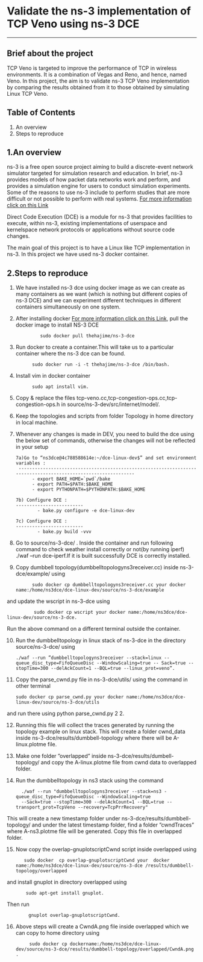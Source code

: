 #  Validate the ns-3 implementation of TCP Veno using ns-3 DCE
--------------------

Brief about the project
------------------------
TCP Veno is  targeted to improve the performance of TCP in wireless
environments. It is a combination of Vegas and Reno, and hence, named Veno. In this
project, the aim is to validate ns-3 TCP Veno implementation by comparing the results
obtained from it to those obtained by simulating Linux TCP Veno.

Table of Contents
---------------------
1. An overview
2. Steps to reproduce

1.An overview
----------------
ns-3 is a free open source project aiming to build a discrete-event
network simulator targeted for simulation research and education.
In brief, ns-3 provides models of how packet data networks work and perform, 
and provides a simulation engine for users to conduct simulation experiments. 
Some of the reasons to use ns-3 include to perform studies that are more difficult 
or not possible to perform with real systems.
[For more information click on this Link](http://www.nsnam.org)

Direct Code Execution (DCE) is a module for ns-3 that provides facilities to execute,
within ns-3, existing implementations of userspace and kernelspace network protocols or 
applications without source code changes.

The main goal of this project is to have a Linux like TCP implementation in ns-3.
In this project we have used ns-3 docker container.

               
 2.Steps to reproduce
 -------------------------------------------------------------
1. We have installed ns-3 dce using docker image as we can create as many containers as we want (which is nothing but different copies of ns-3 DCE) and we can experiment different techniques in different containers simultaneously on one system.

2. After installing docker [For more information click on this Link](https://docs.docker.com/engine/install/ubuntu/), pull the docker image to install NS-3 DCE 

                sudo docker pull thehajime/ns-3-dce

3. Run docker to create a container.This will take us to a particular container where the ns-3 dce can be found.

             sudo docker run -i -t thehajime/ns-3-dce /bin/bash.

4. Install vim in docker container 

             sudo apt install vim.

5. Copy & replace the files  tcp-veno.cc,tcp-congestion-ops.cc,tcp-congestion-ops.h in source/ns-3-dev/src/internet/model/.

6. Keep the topologies and scripts from folder Topology in home directory in local machine.

7. Whenever any changes is made in DEV, you need to build the dce using the below set of commands, otherwise the changes will not be reflected in your setup
       
       7a)Go to “ns3dce@4c788588614e:~/dce-linux-dev$” and set environment variables :
        --------------------------------------------------------------------------------------------------------------
             - export BAKE_HOME=`pwd`/bake
             - export PATH=$PATH:$BAKE_HOME
             - export PYTHONPATH=$PYTHONPATH:$BAKE_HOME
       
       7b) Configure DCE :
       -------------------------
               - bake.py configure -e dce-linux-dev
       
       7c) Configure DCE :
       -------------------------   
               - bake.py build -vvv

8. Go to source/ns-3-dce/ . Inside the container and run following command to check weather install correctly or not(by running iperf) ./waf –run dce-iperf.If it is built successfully DCE is correctly installed.
9. Copy dumbbell topology(dumbbelltopologyns3receiver.cc) inside ns-3-dce/example/  using

             sudo docker cp dumbbelltopologyns3receiver.cc your docker name:/home/ns3dce/dce-linux-dev/source/ns-3-dce/example

and update the wscript in ns-3-dce using 

              sudo docker cp wscript your docker name:/home/ns3dce/dce-linux-dev/source/ns-3-dce.

Run the above command on a different terminal outside the container.

 
 10. Run the dumbbelltopology in linux stack of ns-3-dce in the directory source/ns-3-dce/   using
 
         ./waf --run ”dumbbelltopologyns3receiver --stack=linux --queue_disc_type=FifoQueueDisc --WindowScaling=true -- Sack=true --stopTime=300 --delAckCount=1 --BQL=true --linux_prot=veno”. 

11. Copy the parse_cwnd.py file in ns-3-dce/utils/  using the  command in other terminal

        sudo docker cp parse_cwnd.py your docker name:/home/ns3dce/dce-linux-dev/source/ns-3-dce/utils 

and run there using   python parse_cwnd.py 2 2.

12. Running this file will collect the traces generated by running the topology example on linux stack. This will create a   folder cwnd_data inside ns-3-dce/results/dumbbell-topology  where there will be  A-linux.plotme file.
 
13. Make one folder ”overlapped” inside ns-3-dce/results/dumbell-topology/ and copy the  A-linux.plotme file from cwnd data to overlapped folder.
 
14. Run the dumbbelltopology in ns3 stack using the command

          ./waf --run "dumbbelltopologyns3receiver --stack=ns3 -queue_disc_type=FifoQueueDisc --WindowScaling=true 
          --Sack=true --stopTime=300 --delAckCount=1 --BQL=true --transport_prot=TcpVeno --recovery=TcpPrrRecovery"
          
           
This will create a new timestamp folder under ns-3-dce/results/dumbbell-topology/ and under  the latest timestamp folder, find a folder ”cwndTraces” where A-ns3.plotme file will be generated. Copy this file in overlapped folder.
          
15. Now copy the overlap-gnuplotscriptCwnd script inside overlapped using 

           sudo docker  cp overlap-gnuplotscriptCwnd your  docker name:/home/ns3dce/dce-linux-dev/source/ns-3-dce /results/dumbbell-topology/overlapped 

and install gnuplot in directory overlapped using 

           sudo apt-get install gnuplot.
           
 Then run
 
            gnuplot overlap-gnuplotscriptCwnd.
 
16. Above steps will create a CwndA.png file inside overlapped which we can copy to home directory using 

             sudo docker cp dockername:/home/ns3dce/dce-linux-dev/source/ns-3-dce/results/dumbbell-topology/overlapped/CwndA.png .
         
               
               
